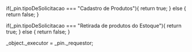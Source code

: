 
if(_pin.tipoDeSolicitacao === "Cadastro de Produtos"){
    return true;
}
else {
    return false;
}

if(_pin.tipoDeSolicitacao === "Retirada de produtos do Estoque"){
    return true;
}
else {
    return false;
}

_object._executor = _pin._requestor;

